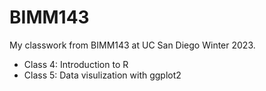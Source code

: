 # BIMM143

My classwork from BIMM143 at UC San Diego Winter 2023.

- Class 4: Introduction to R
- Class 5: Data visulization with ggplot2
